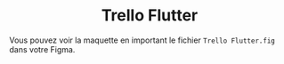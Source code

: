 <h1 align="center">Trello Flutter</h1>

Vous pouvez voir la maquette en important le fichier `Trello Flutter.fig` dans votre Figma.